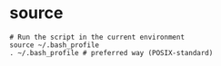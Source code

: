# source

```shell
# Run the script in the current environment
source ~/.bash_profile
. ~/.bash_profile # preferred way (POSIX-standard)
```

